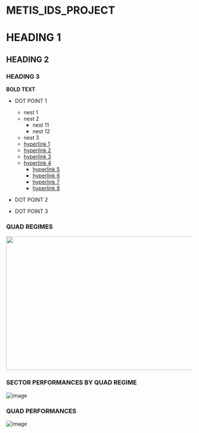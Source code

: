 # METIS_IDS_PROJECT

# HEADING 1

## HEADING 2

### HEADING 3

**BOLD TEXT**

* DOT POINT 1
  * nest 1
  * nest 2
    * nest 11
    * nest 12
  * nest 3
  * [hyperlink 1](https://www.prorealcode.com/prorealtime-indicators/jurik-volatility-bands/)
  * [hyperlink 2](https://www.prorealcode.com/prorealtime-indicators/exponential-volatility-bands/)
  * [hyperlink 3](https://www.tradingview.com/script/IhUChSph-Bridge-Bands-joecat808/)
  * [hyperlink 4](https://www.prorealcode.com/prorealtime-indicators/bridge-bands/)
    * [hyperlink 5](https://www.tradingview.com/scripts/hurst/)
    * [hyperlink 6](https://medium.com/geekculture/fractal-volatility-bands-new-trading-horizons-66ee445be198)
    * [hyperlink 7](https://pypi.org/project/alpha-vantage/)
    * [hyperlink 8](https://algotrading101.com/learn/alpha-vantage-guide/)
  
  
* DOT POINT 2
* DOT POINT 3


### QUAD REGIMES
<img src="https://user-images.githubusercontent.com/82639124/115703260-40659180-a3ad-11eb-8778-a4a45cae366e.png" height="360" width="540">

### SECTOR PERFORMANCES BY QUAD REGIME
![image](https://user-images.githubusercontent.com/82639124/115703422-760a7a80-a3ad-11eb-971c-20c653527f01.png)

### QUAD PERFORMANCES
![image](https://user-images.githubusercontent.com/82639124/115703605-a9e5a000-a3ad-11eb-8b5d-f07a0c993e5b.png)











